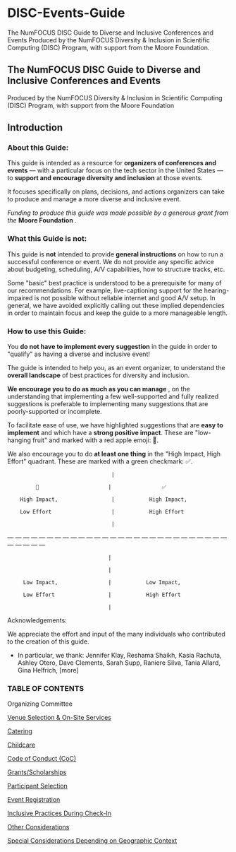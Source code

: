 # DISC-Events-Guide
The NumFOCUS DISC Guide to Diverse and Inclusive Conferences and Events Produced by the NumFOCUS Diversity &amp; Inclusion in Scientific Computing (DISC) Program, with support from the Moore Foundation.

## The NumFOCUS DISC Guide to Diverse and Inclusive Conferences and Events

Produced by the NumFOCUS Diversity &amp; Inclusion in Scientific Computing (DISC) Program, with support from the Moore Foundation

## Introduction

### About this Guide:

This guide is intended as a resource for **organizers of conferences and events** — with a particular focus on the tech sector in the United States — to **support and encourage diversity and inclusion** at those events.

It focuses specifically on plans, decisions, and actions organizers can take to produce and manage a more diverse and inclusive event.

_Funding to produce this guide was made possible by a generous grant from the_ **Moore Foundation** _._

### What this Guide is not:

This guide is **not** intended to provide **general instructions** on how to run a successful conference or event. We do not provide any specific advice about budgeting, scheduling, A/V capabilities, how to structure tracks, etc.

Some &quot;basic&quot; best practice is understood to be a prerequisite for many of our recommendations. For example, live-captioning support for the hearing-impaired is not possible without reliable internet and good A/V setup. In general, we have avoided explicitly calling out these implied dependencies in order to maintain focus and keep the guide to a more manageable length.

### How to use this Guide:

You **do not have to implement every suggestion** in the guide in order to &quot;qualify&quot; as having a diverse and inclusive event!

The guide is intended to help you, as an event organizer, to understand the **overall landscape** of best practices for diversity and inclusion.

**We encourage you to do as much as you can manage** , on the understanding that implementing a few well-supported and fully realized suggestions is preferable to implementing many suggestions that are poorly-supported or incomplete.

To facilitate ease of use, we have highlighted suggestions that are **easy to implement** and which have a **strong positive impact**. These are &quot;low-hanging fruit&quot; and marked with a red apple emoji: 🍎.

We also encourage you to do **at least one thing** in the &quot;High Impact, High Effort&quot; quadrant. These are marked with a green checkmark: ✅.

                                     |

             🍎                      |                ✅

        High Impact,                 |           High Impact,

        Low Effort                   |           High Effort

                                     |

— — — — — — — — — — — — — — — — — — — — — — — — — — — — — — — — —

                                    |

                                    |

         Low Impact,                |           Low Impact,

         Low Effort                 |           High Effort

                                    |

Acknowledgements:

We appreciate the effort and input of the many individuals who contributed to the creation of this guide.

- In particular, we thank: Jennifer Klay, Reshama Shaikh, Kasia Rachuta, Ashley Otero, Dave Clements, Sarah Supp, Raniere Silva, Tania Allard, Gina Helfrich, [more]

### TABLE OF CONTENTS

Organizing Committee

[Venue Selection &amp; On-Site Services](https://github.com/numfocus/DISC-Events-Guide/blob/master/venue-selection.md)

[Catering](https://github.com/numfocus/DISC-Events-Guide/blob/master/catering.md)

[Childcare](https://github.com/numfocus/DISC-Events-Guide/blob/master/childcare.md)

[Code of Conduct (CoC)](https://github.com/numfocus/DISC-Events-Guide/blob/master/code-of-conduct.md)

[Grants/Scholarships](https://github.com/numfocus/DISC-Events-Guide/blob/master/grants_scholarships.md)

[Participant Selection](https://github.com/numfocus/DISC-Events-Guide/blob/master/participant-selection.md)

[Event Registration](https://github.com/numfocus/DISC-Events-Guide/blob/master/event_registration.md)

[Inclusive Practices During Check-In](https://github.com/numfocus/DISC-Events-Guide/blob/master/inclusive_practices_during_checkin.md)

[Other Considerations](https://github.com/numfocus/DISC-Events-Guide/blob/master/other-considerations.md)

[Special Considerations Depending on Geographic Context](https://github.com/numfocus/DISC-Events-Guide/blob/master/special-considerations.md)

